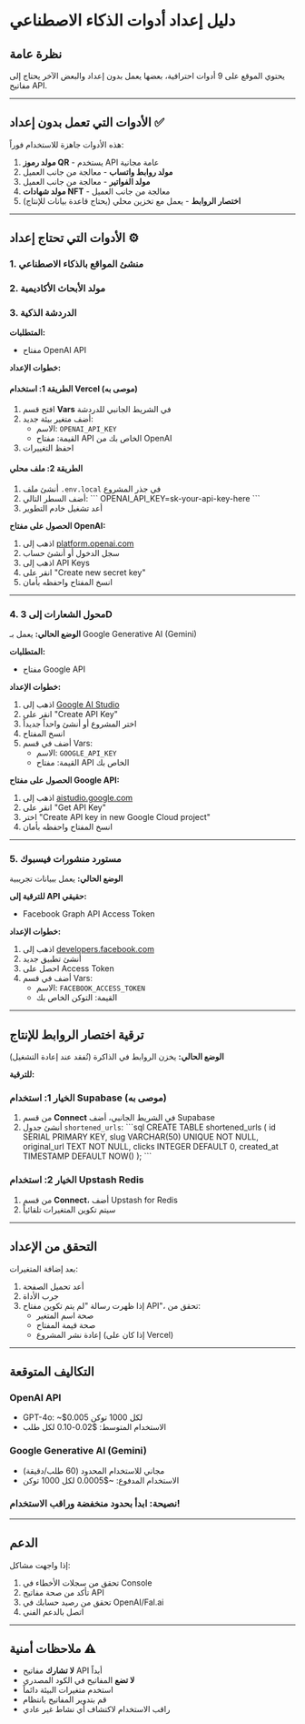 # دليل إعداد أدوات الذكاء الاصطناعي

## نظرة عامة

يحتوي الموقع على 9 أدوات احترافية، بعضها يعمل بدون إعداد والبعض الآخر يحتاج إلى مفاتيح API.

---

## الأدوات التي تعمل بدون إعداد ✅

هذه الأدوات جاهزة للاستخدام فوراً:

1. **مولد رموز QR** - يستخدم API عامة مجانية
2. **مولد روابط واتساب** - معالجة من جانب العميل
3. **مولد الفواتير** - معالجة من جانب العميل
4. **مولد شهادات NFT** - معالجة من جانب العميل
5. **اختصار الروابط** - يعمل مع تخزين محلي (يحتاج قاعدة بيانات للإنتاج)

---

## الأدوات التي تحتاج إعداد ⚙️

### 1. منشئ المواقع بالذكاء الاصطناعي
### 2. مولد الأبحاث الأكاديمية
### 3. الدردشة الذكية

**المتطلبات:**
- مفتاح OpenAI API

**خطوات الإعداد:**

#### الطريقة 1: استخدام Vercel (موصى به)
1. افتح قسم **Vars** في الشريط الجانبي للدردشة
2. أضف متغير بيئة جديد:
   - الاسم: `OPENAI_API_KEY`
   - القيمة: مفتاح API الخاص بك من OpenAI
3. احفظ التغييرات

#### الطريقة 2: ملف محلي
1. أنشئ ملف `.env.local` في جذر المشروع
2. أضف السطر التالي:
   \`\`\`
   OPENAI_API_KEY=sk-your-api-key-here
   \`\`\`
3. أعد تشغيل خادم التطوير

**الحصول على مفتاح OpenAI:**
1. اذهب إلى [platform.openai.com](https://platform.openai.com)
2. سجل الدخول أو أنشئ حساب
3. اذهب إلى API Keys
4. انقر على "Create new secret key"
5. انسخ المفتاح واحفظه بأمان

---

### 4. محول الشعارات إلى 3D

**الوضع الحالي:** يعمل بـ Google Generative AI (Gemini)

**المتطلبات:**
- مفتاح Google API

**خطوات الإعداد:**
1. اذهب إلى [Google AI Studio](https://aistudio.google.com/app/apikeys)
2. انقر على "Create API Key"
3. اختر المشروع أو أنشئ واحداً جديداً
4. انسخ المفتاح
5. أضف في قسم Vars:
   - الاسم: `GOOGLE_API_KEY`
   - القيمة: مفتاح API الخاص بك

**الحصول على مفتاح Google API:**
1. اذهب إلى [aistudio.google.com](https://aistudio.google.com)
2. انقر على "Get API Key"
3. اختر "Create API key in new Google Cloud project"
4. انسخ المفتاح واحفظه بأمان

---

### 5. مستورد منشورات فيسبوك

**الوضع الحالي:** يعمل ببيانات تجريبية

**للترقية إلى API حقيقي:**
- Facebook Graph API Access Token

**خطوات الإعداد:**
1. اذهب إلى [developers.facebook.com](https://developers.facebook.com)
2. أنشئ تطبيق جديد
3. احصل على Access Token
4. أضف في قسم Vars:
   - الاسم: `FACEBOOK_ACCESS_TOKEN`
   - القيمة: التوكن الخاص بك

---

## ترقية اختصار الروابط للإنتاج

**الوضع الحالي:** يخزن الروابط في الذاكرة (تُفقد عند إعادة التشغيل)

**للترقية:**

### الخيار 1: استخدام Supabase (موصى به)
1. من قسم **Connect** في الشريط الجانبي، أضف Supabase
2. أنشئ جدول `shortened_urls`:
   \`\`\`sql
   CREATE TABLE shortened_urls (
     id SERIAL PRIMARY KEY,
     slug VARCHAR(50) UNIQUE NOT NULL,
     original_url TEXT NOT NULL,
     clicks INTEGER DEFAULT 0,
     created_at TIMESTAMP DEFAULT NOW()
   );
   \`\`\`

### الخيار 2: استخدام Upstash Redis
1. من قسم **Connect**، أضف Upstash for Redis
2. سيتم تكوين المتغيرات تلقائياً

---

## التحقق من الإعداد

بعد إضافة المتغيرات:
1. أعد تحميل الصفحة
2. جرب الأداة
3. إذا ظهرت رسالة "لم يتم تكوين مفتاح API"، تحقق من:
   - صحة اسم المتغير
   - صحة قيمة المفتاح
   - إعادة نشر المشروع (إذا كان على Vercel)

---

## التكاليف المتوقعة

### OpenAI API
- GPT-4o: ~$0.005 لكل 1000 توكن
- الاستخدام المتوسط: $0.02-0.10 لكل طلب

### Google Generative AI (Gemini)
- مجاني للاستخدام المحدود (60 طلب/دقيقة)
- الاستخدام المدفوع: ~$0.0005 لكل 1000 توكن

### نصيحة: ابدأ بحدود منخفضة وراقب الاستخدام!

---

## الدعم

إذا واجهت مشاكل:
1. تحقق من سجلات الأخطاء في Console
2. تأكد من صحة مفاتيح API
3. تحقق من رصيد حسابك في OpenAI/Fal.ai
4. اتصل بالدعم الفني

---

## ملاحظات أمنية ⚠️

- **لا تشارك** مفاتيح API أبداً
- **لا تضع** المفاتيح في الكود المصدري
- استخدم متغيرات البيئة دائماً
- قم بتدوير المفاتيح بانتظام
- راقب الاستخدام لاكتشاف أي نشاط غير عادي
